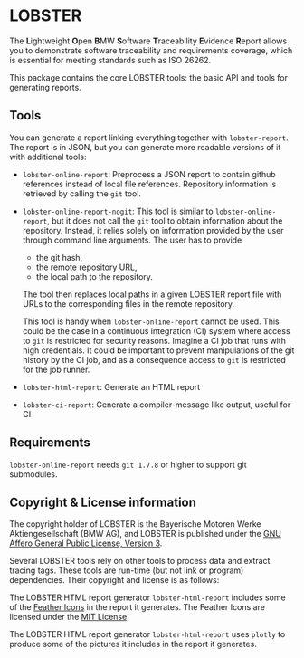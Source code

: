 # LOBSTER

The **L**ightweight **O**pen **B**MW **S**oftware **T**raceability
**E**vidence **R**eport allows you to demonstrate software traceability
and requirements coverage, which is essential for meeting standards
such as ISO 26262.

This package contains the core LOBSTER tools: the basic API and tools
for generating reports.

## Tools

You can generate a report linking everything together with `lobster-report`.
The report is in JSON, but you can generate more readable versions of it
with additional tools:

* `lobster-online-report`:
  Preprocess a JSON report to contain github references instead of local file
  references.
  Repository information is retrieved by calling the `git` tool.
* `lobster-online-report-nogit`:
  This tool is similar to `lobster-online-report`, but it does not
  call the `git` tool to obtain information about the repository.
  Instead, it relies solely on information provided by the user through
  command line arguments.
  The user has to provide
  - the git hash,
  - the remote repository URL,
  - the local path to the repository.
  
  The tool then replaces local paths in a given LOBSTER report file
  with URLs to the corresponding files in the remote repository.
  
  This tool is handy when `lobster-online-report` cannot be used.
  This could be the case in a continuous integration (CI) system where
  access to `git` is restricted for security reasons.
  Imagine a CI job that runs with high credentials.
  It could be important to prevent manipulations of the git history by the CI job,
  and as a consequence access to `git` is restricted for the job runner.
* `lobster-html-report`: Generate an HTML report
* `lobster-ci-report`: Generate a compiler-message like output, useful for CI

## Requirements
`lobster-online-report` needs `git 1.7.8` or higher to support git submodules.

## Copyright & License information

The copyright holder of LOBSTER is the Bayerische Motoren Werke
Aktiengesellschaft (BMW AG), and LOBSTER is published under the [GNU
Affero General Public License, Version
3](https://github.com/bmw-software-engineering/lobster/blob/main/LICENSE.md).

Several LOBSTER tools rely on other tools to process data and extract
tracing tags. These tools are run-time (but not link or program)
dependencies. Their copyright and license is as follows:

The LOBSTER HTML report generator `lobster-html-report` includes some
of the [Feather Icons](https://feathericons.com) in the report it
generates. The Feather Icons are licensed under the [MIT
License](https://github.com/feathericons/feather/blob/master/LICENSE).

The LOBSTER HTML report generator `lobster-html-report` uses `plotly` to produce some of
the pictures it includes in the report it generates.
